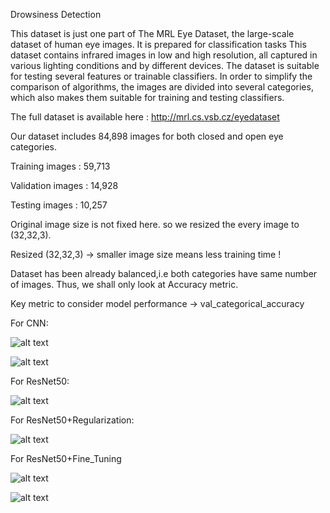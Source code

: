 Drowsiness Detection

This dataset is just one part of The MRL Eye Dataset, the large-scale dataset of human eye images. It is prepared for classification tasks This dataset contains infrared images in low and high resolution, all captured in various lighting conditions and by different devices. The dataset is suitable for testing several features or trainable classifiers. In order to simplify the comparison of algorithms, the images are divided into several categories, which also makes them suitable for training and testing classifiers.

The full dataset is available here : http://mrl.cs.vsb.cz/eyedataset

Our dataset includes 84,898 images for both closed and open eye categories.

Training images : 59,713

Validation images : 14,928

Testing images : 10,257

Original image size is not fixed here. so we resized the every image to (32,32,3).

Resized (32,32,3) -> smaller image size means less training time !

Dataset has been already balanced,i.e both categories have same number of images. Thus, we shall only look at Accuracy metric.

Key metric to consider model performance -> val_categorical_accuracy

For CNN:


![alt text](/Users/saikarthiknaladala/Documents/GitHub/Drowsiness_Detection/CNN_Image.png)

![alt text](/Users/saikarthiknaladala/Documents/GitHub/Drowsiness_Detection/CNN_CM.png)

For ResNet50:

![alt text](/Users/saikarthiknaladala/Documents/GitHub/Drowsiness_Detection/ResNet50.png)

For ResNet50+Regularization:

![alt text](/Users/saikarthiknaladala/Documents/GitHub/Drowsiness_Detection/ResNet50Reg.png)

For ResNet50+Fine_Tuning

![alt text](/Users/saikarthiknaladala/Documents/GitHub/Drowsiness_Detection/ResNet50FineTuning.png)

![alt text](/Users/saikarthiknaladala/Documents/GitHub/Drowsiness_Detection/ResNet50FineTuning_CM.png)

